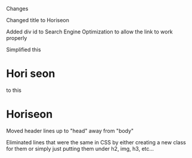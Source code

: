 Changes

Changed title to Horiseon

Added div id to Search Engine Optimization to allow the link to work properly

Simplified this <h1>Hori <span class="seo">seo</span>n</h1> to this <h1>Horiseon </h1>

Moved header lines up to "head" away from "body"

Eliminated lines that were the same in CSS by either creating a new class for them or simply just putting them under h2, img, h3, etc...
